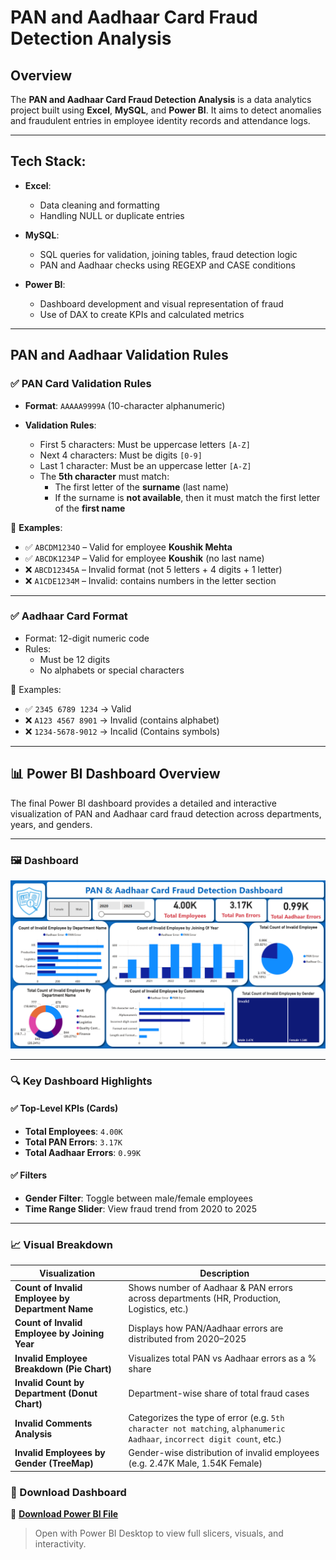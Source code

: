 # PAN and Aadhaar Card Fraud Detection Analysis

## Overview

The **PAN and Aadhaar Card Fraud Detection Analysis** is a data analytics project built using **Excel**, **MySQL**, and **Power BI**. It aims to detect anomalies and fraudulent entries in employee identity records and attendance logs.

---

## Tech Stack:

- **Excel**:
  - Data cleaning and formatting
  - Handling NULL or duplicate entries

- **MySQL**:
  - SQL queries for validation, joining tables, fraud detection logic
  - PAN and Aadhaar checks using REGEXP and CASE conditions

- **Power BI**:
  - Dashboard development and visual representation of fraud
  - Use of DAX to create KPIs and calculated metrics

---

## PAN and Aadhaar Validation Rules

### ✅ PAN Card Validation Rules

- **Format**: `AAAAA9999A` (10-character alphanumeric)

- **Validation Rules**:
  - First 5 characters: Must be uppercase letters `[A-Z]`
  - Next 4 characters: Must be digits `[0-9]`
  - Last 1 character: Must be an uppercase letter `[A-Z]`
  - The **5th character** must match:
    - The first letter of the **surname** (last name)
    - If the surname is **not available**, then it must match the first letter of the **first name**

📌 **Examples**:
- ✅ `ABCDM1234O` – Valid for employee **Koushik Mehta**  
- ✅ `ABCDK1234P` – Valid for employee **Koushik** (no last name)  
- ❌ `ABCD12345A` – Invalid format (not 5 letters + 4 digits + 1 letter)
- ❌ `A1CDE1234M` – Invalid: contains numbers in the letter section

---

### ✅ Aadhaar Card Format

- Format: 12-digit numeric code
- Rules:
  - Must be 12 digits
  - No alphabets or special characters

📌 Examples:
- ✅ `2345 6789 1234` → Valid
- ❌ `A123 4567 8901` → Invalid (contains alphabet)
- ❌ `1234-5678-9012` → Incalid (Contains symbols)

---

## 📊 Power BI Dashboard Overview

The final Power BI dashboard provides a detailed and interactive visualization of PAN and Aadhaar card fraud detection across departments, years, and genders.

---

### 🖼️ Dashboard

![PAN & Aadhaar Card Fraud Detection Dashboard](assets/dashboard.png)


---

### 🔍 Key Dashboard Highlights

#### ✅ Top-Level KPIs (Cards)
- **Total Employees**: `4.00K`
- **Total PAN Errors**: `3.17K`
- **Total Aadhaar Errors**: `0.99K`

#### ✅ Filters
- **Gender Filter**: Toggle between male/female employees
- **Time Range Slider**: View fraud trend from 2020 to 2025

---

### 📈 Visual Breakdown

| Visualization | Description |
|---------------|-------------|
| **Count of Invalid Employee by Department Name** | Shows number of Aadhaar & PAN errors across departments (HR, Production, Logistics, etc.) |
| **Count of Invalid Employee by Joining Year** | Displays how PAN/Aadhaar errors are distributed from 2020–2025 |
| **Invalid Employee Breakdown (Pie Chart)** | Visualizes total PAN vs Aadhaar errors as a % share |
| **Invalid Count by Department (Donut Chart)** | Department-wise share of total fraud cases |
| **Invalid Comments Analysis** | Categorizes the type of error (e.g. `5th character not matching`, `alphanumeric Aadhaar`, `incorrect digit count`, etc.) |
| **Invalid Employees by Gender (TreeMap)** | Gender-wise distribution of invalid employees (e.g. 2.47K Male, 1.54K Female) |


### 🔽 Download Dashboard

📂 **[Download Power BI File](assets/dashboard.png)**  
> Open with Power BI Desktop to view full slicers, visuals, and interactivity.


